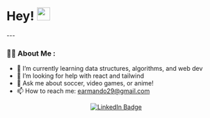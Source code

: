 <!--
**earmando29/earmando29** is a ✨ _special_ ✨ repository because its `README.md` (this file) appears on your GitHub profile.

Here are some ideas to get you started:

- 🔭 I’m currently working on ...
- 🌱 I’m currently learning ...
- 👯 I’m looking to collaborate on ...
- 🤔 I’m looking for help with ...
- 💬 Ask me about ...
- 📫 How to reach me: ...
- 😄 Pronouns: ...
- ⚡ Fun fact: ...
-->
<h1>
  Hey!
  <img src="https://media.giphy.com/media/hvRJCLFzcasrR4ia7z/giphy.gif" width="30px"/>
</h1>
 ---

### :man_technologist: About Me :
- 🌱 I’m currently learning data structures, algorithms, and web dev
- 🤔 I’m looking for help with react and tailwind
- 💬 Ask me about soccer, video games, or anime!
- 📫 How to reach me: <a href="mailto:earmando29@gmail.com">earmando29@gmail.com</a>

<div id="badges" align="center">
  <a href="https://www.linkedin.com/in/armando-espinoza999/">
    <img src="https://img.shields.io/badge/LinkedIn-blue?style=for-the-badge&logo=linkedin&logoColor=white" alt="LinkedIn Badge"/>
  </a>
</div>
